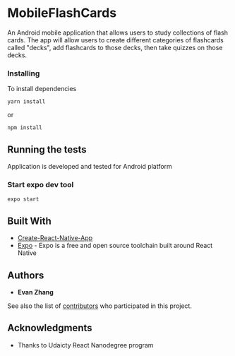 # MobileFlashCards

An Android mobile application that allows users to study collections of flash cards. The app will allow users to create different categories of flashcards called "decks", add flashcards to those decks, then take quizzes on those decks.

### Installing

To install dependencies 

```
yarn install
```

or

```
npm install
```

## Running the tests

Application is developed and tested for Android platform

### Start expo dev tool

```
expo start
```

## Built With

* [Create-React-Native-App](https://github.com/react-community/create-react-native-app)
* [Expo](https://expo.io/) - Expo is a free and open source toolchain built around React Native


## Authors

* **Evan Zhang**

See also the list of [contributors](https://github.com/your/project/contributors) who participated in this project.


## Acknowledgments

* Thanks to Udaicty React Nanodegree program
